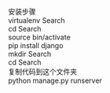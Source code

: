 安装步骤<br>
virtualenv Search<br>
cd Search<br>
source bin/activate<br>
pip install django<br>
mkdir Search<br>
cd Search<br>
复制代码到这个文件夹<br>
python manage.py runserver<br>

